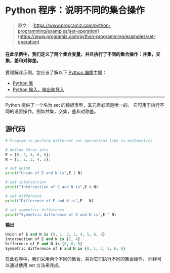 # Python 程序：说明不同的集合操作

> 原文： [https://www.programiz.com/python-programming/examples/set-operation](https://www.programiz.com/python-programming/examples/set-operation)

#### 在此示例中，我们定义了两个集合变量，并且执行了不同的集合操作：并集，交集，差和对称差。

要理解此示例，您应该了解以下 [Python 编程](/python-programming "Python tutorial")主题：

*   [Python 集](/python-programming/set)
*   [Python 输入，输出和导入](/python-programming/input-output-import)

* * *

Python 提供了一个名为 set 的数据类型，其元素必须是唯一的。 它可用于执行不同的设置操作，例如并集，交集，差和对称差。

## 源代码

```py
# Program to perform different set operations like in mathematics

# define three sets
E = {0, 2, 4, 6, 8};
N = {1, 2, 3, 4, 5};

# set union
print("Union of E and N is",E | N)

# set intersection
print("Intersection of E and N is",E & N)

# set difference
print("Difference of E and N is",E - N)

# set symmetric difference
print("Symmetric difference of E and N is",E ^ N) 
```

**输出**

```py
Union of E and N is {0, 1, 2, 3, 4, 5, 6, 8}
Intersection of E and N is {2, 4}
Difference of E and N is {8, 0, 6}
Symmetric difference of E and N is {0, 1, 3, 5, 6, 8} 
```

在此程序中，我们采用两个不同的集合，并对它们执行不同的集合操作。 同样可以通过使用 set 方法来完成。